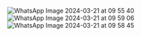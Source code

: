 ![WhatsApp Image 2024-03-21 at 09 55 40](https://github.com/dreewr/android-clean/assets/12450887/17a4bd25-3e00-4f2f-a3e7-bd324f34928b)
![WhatsApp Image 2024-03-21 at 09 59 06](https://github.com/dreewr/android-clean/assets/12450887/be02f815-54f6-4110-b562-1c7f85b161b4)
![WhatsApp Image 2024-03-21 at 09 58 45](https://github.com/dreewr/android-clean/assets/12450887/aeaa48d5-c0d3-470d-a8b9-d8ac53ad38dc)
